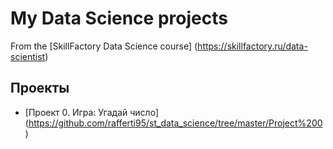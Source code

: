 # My Data Science projects

From the [SkillFactory Data Science course] (https://skillfactory.ru/data-scientist)

## Проекты
* [Проект 0. Игра: Угадай число] (https://github.com/rafferti95/st_data_science/tree/master/Project%200)